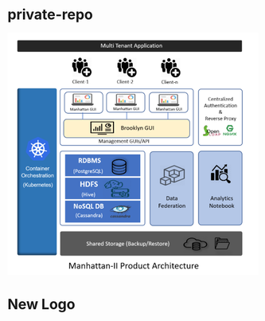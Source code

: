 # private-repo



![test](https://github.com/anshuman199/private-repo/blob/master/images/architecture-of-manhattan.png?raw=true)

# New Logo
